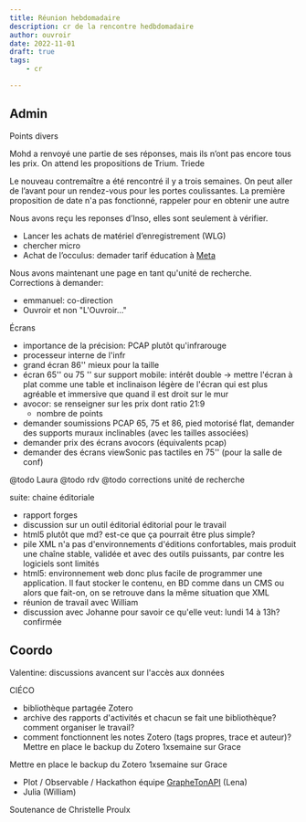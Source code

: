 ```yaml
---
title: Réunion hebdomadaire
description: cr de la rencontre hedbdomadaire
author: ouvroir
date: 2022-11-01
draft: true
tags:
    - cr

---
```

## Admin
Points divers

Mohd a renvoyé une partie de ses réponses, mais ils n’ont pas encore tous les prix.
On attend les propositions de Trium.
Triede

Le nouveau contremaître a été rencontré il y a trois semaines. On peut aller de l’avant pour un rendez-vous pour les portes coulissantes. La première proposition de date n'a pas fonctionné, rappeler pour en obtenir une autre

Nous avons reçu les reponses d’Inso, elles sont seulement à vérifier.

- Lancer les achats de matériel d’enregistrement (WLG)
- chercher micro 
- Achat de l’occulus: demader tarif éducation à [Meta](https://www.meta.com/ca/fr/quest/quest-pro/faq/#faq)

Nous avons maintenant une page en tant qu'unité de recherche. Corrections à demander:
- emmanuel: co-direction
- Ouvroir et non "L'Ouvroir..."

Écrans
- importance de la précision: PCAP plutôt qu'infrarouge
- processeur interne de l'infr
- grand écran 86'' mieux pour la taille
- écran 65'' ou 75 '' sur support mobile: intérêt double → mettre l'écran à plat comme une table et inclinaison légère de l'écran qui est plus agréable et immersive que quand il est droit sur le mur
- avocor: se renseigner sur les prix dont ratio 21:9
    - nombre de points 
- demander soumissions PCAP 65, 75 et 86, pied motorisé flat, demander des supports muraux inclinables (avec les tailles associées)
- demander prix des écrans avocors (équivalents pcap)
- demander des écrans viewSonic pas tactiles en 75'' (pour la salle de conf)


@todo Laura
@todo rdv
@todo corrections unité de recherche


suite: chaine éditoriale 
- rapport forges
- discussion sur un outil éditorial éditorial pour le travail
- html5 plutôt que md? est-ce que ça pourrait être plus simple? 
- pile XML n'a pas d'environnements d'éditions confortables, mais produit une chaîne stable, validée et avec des outils puissants, par contre les logiciels sont limités 
- html5: environnement web donc plus facile de programmer une application. Il faut stocker le contenu, en BD comme dans un CMS ou alors que fait-on, on se retrouve dans la même situation que XML
- réunion de travail avec William
- discussion avec Johanne pour savoir ce qu'elle veut: lundi 14 à 13h? confirmée

## Coordo

Valentine: discussions avancent sur l'accès aux données

CIÉCO
- bibliothèque partagée Zotero
- archive des rapports d'activités et chacun se fait une bibliothèque? comment organiser le travail? 
- comment fonctionnent les notes Zotero (tags propres, trace et auteur)?
Mettre en place le backup du Zotero 1xsemaine sur Grace

Mettre en place le backup du Zotero 1xsemaine sur Grace


- Plot / Observable / Hackathon équipe [GrapheTonAPI](https://demo.hedgedoc.org/p3JvovxJRcift27qD9etag?view)  (Lena)
- Julia (William)


Soutenance de Christelle Proulx